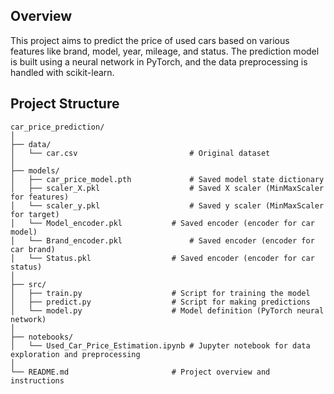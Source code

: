 ## Overview

This project aims to predict the price of used cars based on various features like brand, model, year, mileage, and status. The prediction model is built using a neural network in PyTorch, and the data preprocessing is handled with scikit-learn.

## Project Structure

```plaintext
car_price_prediction/
│
├── data/
│   └── car.csv                     	# Original dataset
│
├── models/
│   ├── car_price_model.pth         	# Saved model state dictionary
│   ├── scaler_X.pkl                	# Saved X scaler (MinMaxScaler for features)
│   └── scaler_y.pkl                	# Saved y scaler (MinMaxScaler for target)
│   └── Model_encoder.pkl         	# Saved encoder (encoder for car model)
│   └── Brand_encoder.pkl            	# Saved encoder (encoder for car brand)
│   └── Status.pkl              	# Saved encoder (encoder for car status)
│
├── src/
│   ├── train.py                    # Script for training the model
│   ├── predict.py                  # Script for making predictions
│   └── model.py                    # Model definition (PyTorch neural network)
│
├── notebooks/
│   └── Used_Car_Price_Estimation.ipynb # Jupyter notebook for data exploration and preprocessing
│
└── README.md                       # Project overview and instructions
